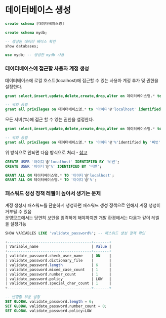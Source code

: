 # 데이터베이스 생성

```sql
create schema [데이터베이스명]

create schema mydb;

-- 생성된 데이터 베이스 확인
show databases;

use mydb; -- 생성한 mydb 사용
```

### 데이터베이스에 접근할 사용자 계정 생성

데이터베이스에 로컬 호스트(localhost)에 접근할 수 있는 사용자 계정 추가 및 권한을 설정한다. 

```sql
grant select,insert,update,delete,create,drop,alter on 데이터베이스명.* to '아이디'@'localhost' identified by '비번';

-- 위와 동일
grant all privileges on 데이터베이스명.* to '아이디'@'localhost' identified by '비번' with grant option;
```
모든 서버(%)에 접근 할 수 있는 권한을 설정한다. 
```sql
grant select,insert,update,delete,create,drop,alter on 데이터베이스명.* to '아이디'@'%'identified by '비번';

-- 위와 동일
grant all privileges on 데이터베이스명.* to '아이디'@'%'identified by '비번' with grant option;
```

위 방식으로 안되면 다음 방식으로 처리 - [참고](https://ma.ttias.be/mysql-8-removes-shorthand-creating-user-permissions/)
```sql
CREATE USER '아이디'@'localhost' IDENTIFIED BY '비번';
CREATE USER '아이디'@'%' IDENTIFIED BY '비번';

GRANT ALL ON 데이터베이스명.* TO '아이디'@'localhost';
GRANT ALL ON 데이터베이스명.* TO '아이디'@'%';
```

### 패스워드 생성 정책 레벨이 높아서 생기는 문제
계정 생성시 패스워드를 단순하게 생성하면 패스워드 생성 정책으로 인해서 계정 생성이 거부될 수 있음  
운영모드에서는 당연히 보안을 엄격하게 해야하지만 개발 환경에서는 다음과 같이 레벨을 설정가능
```sql
SHOW VARIABLES LIKE 'validate_password%'; -- 패스워드 생성 정책 확인

+--------------------------------------+-------+
| Variable_name                        | Value |
+--------------------------------------+-------+
| validate_password.check_user_name    | ON    |
| validate_password.dictionary_file    |       |
| validate_password.length             | 6     |
| validate_password.mixed_case_count   | 1     |
| validate_password.number_count       | 1     |
| validate_password.policy             | LOW   |
| validate_password.special_char_count | 1     |
+--------------------------------------+-------+

-- 변경할 부분 설정
SET GLOBAL validate_password.length = 6;
SET GLOBAL validate_password.number_count = 0;
SET GLOBAL validate_password.policy=LOW
```

### 
